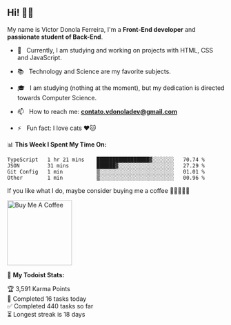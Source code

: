 <h2 align="left">Hi! 👋🏻</h2>  

<p align="left">
	My name is Victor Donola Ferreira, I'm a <strong>Front-End developer</strong> and <strong>passionate student of Back-End</strong>.
</p>

- 🔭 &nbsp; Currently, I am studying and working on projects with HTML, CSS and JavaScript.

- :books: &nbsp; Technology and Science are my favorite subjects.

- 🎓 &nbsp; I am studying (nothing at the moment), but my dedication is directed towards Computer Science.

- 📫 &nbsp; How to reach me: **contato.vdonoladev@gmail.com**

- ⚡️ &nbsp; Fun fact: I love cats ❤️🐱

📊 **This Week I Spent My Time On:**
<!--START_SECTION:waka-->
```text
TypeScript   1 hr 21 mins    █████████████████▓░░░░░░░   70.74 % 
JSON         31 mins         ██████▓░░░░░░░░░░░░░░░░░░   27.29 % 
Git Config   1 min           ▒░░░░░░░░░░░░░░░░░░░░░░░░   01.01 % 
Other        1 min           ▒░░░░░░░░░░░░░░░░░░░░░░░░   00.96 % 
```
<!--END_SECTION:waka-->

If you like what I do, maybe consider buying me a coffee 🥺👉🏻👈🏻

<a href="https://www.buymeacoffee.com/xuxuti" target="_blank"><img src="https://cdn.buymeacoffee.com/buttons/v2/default-red.png" alt="Buy Me A Coffee" width="150" ></a>

🚧 **My Todoist Stats:**
<!-- TODO-IST:START -->
🏆  3,591 Karma Points           
🌸  Completed 16 tasks today           
✅  Completed 440 tasks so far           
⏳  Longest streak is 18 days
<!-- TODO-IST:END -->

